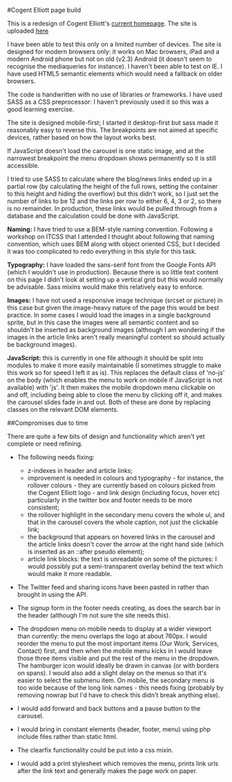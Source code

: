 #Cogent Elliott page build

This is a redesign of Cogent Elliott's <a href="http://cogent.co.uk" target="_blank">current homepage</a>. The site is uploaded <a href="http://gimaju.net/cogent/" target="_blank">here</a>

I have been able to test this only on a limited number of devices. The site is designed for modern browsers only: it works on Mac browsers, iPad and a modern Android phone but not on old (v2.3) Android (it doesn't seem to recognise the mediaqueries for instance). I haven't been able to test on IE. I have used HTML5 semantic elements which would need a fallback on older browsers.

The code is handwritten with no use of libraries or frameworks. I have used SASS as a CSS preprocessor: I haven't previously used it so this was a good learning exercise. 

The site is designed mobile-first; I started it desktop-first but sass made it reasonably easy to reverse this. The breakpoints are not aimed at specific devices, rather based on how the layout works best.

If JavaScript doesn't load the carousel is one static image, and at the narrowest breakpoint the menu dropdown shows permanently so it is still accessible.

I tried to use SASS to calculate where the blog/news links ended up in a partial row (by calculating the height of the full rows, setting the container to this height and hiding the overflow) but this didn't work, so I just set the number of links to be 12 and the links per row to either 6, 4, 3 or 2, so there is no remainder. In production, these links would be pulled through from a database and the calculation could be done with JavaScript.

**Naming:** I have tried to use a BEM-style naming convention. Following a workshop on ITCSS that I attended I thought about following that naming convention, which uses BEM along with object oriented CSS, but I decided it was too complicated to redo everything in this style for this task.

**Typography:** I have loaded the sans-serif font from the Google Fonts API (which I wouldn't use in production). Because there is so little text content on this page I didn't look at setting up a vertical grid but this would normally be advisable. Sass mixins would make this relatively easy to enforce.

**Images:** I have not used a responsive image technique (srcset or picture) in this case but given the image-heavy nature of the page this would be best practice. In some cases I would load the images in a single background sprite, but in this case the images were all semantic content and so shouldn't be inserted as background images (although I am wondering if the images in the article links aren't really meaningful content so should actually be background images).

**JavaScript:** this is currently in one file although it should be split into modules to make it more easily maintainable (I sometimes struggle to make this work so for speed I left it as is). This replaces the default class of 'no-js' on the body (which enables the menu to work on mobile if JavaScript is not available) with 'js'. It then makes the mobile dropdown menu clickable on and off, including being able to close the menu by clicking off it, and makes the carousel slides fade in and out. Both of these are done by replacing classes on the relevant DOM elements.

##Compromises due to time

There are quite a few bits of design and functionality which aren't yet complete or need refining.

* The following needs fixing: 
  * z-indexes in header and article links; 
  * improvement is needed in colours and typography - for instance, the rollover colours - they are currently based on colours picked from the Cogent Elliott logo - and link design (including focus, hover etc) particularly in the twitter box and footer needs to be  more consistent;
  * the rollover highlight in the secondary menu covers the whole ul, and that in the carousel covers the whole caption, not just the clickable link;
  * the background that appears on hovered links in the carousel and the article links doesn't cover the arrow at the right hand side (which is inserted as an ::after pseudo element);
  * article link blocks: the text is unreadable on some of the pictures: I would possibly put a semi-transparent overlay behind the text which would make it more readable.

* The Twitter feed and sharing icons have been pasted in rather than brought in using the API.

* The signup form in the footer needs creating, as does the search bar in the header (although I'm not sure the site needs this).

* The dropdown menu on mobile needs to display at a wider viewport than currently: the menu overlaps the logo at about 760px. I would reorder the menu to put the most important items (Our Work, Services, Contact) first, and then when the mobile menu kicks in I would leave those three items visible and put the rest of the menu in the dropdown. The hamburger icon would ideally be drawn in canvas (or with borders on spans). I would also add a slight delay on the menus so that it's easier to select the submenu item. On mobile, the secondary menu is too wide because of the long link names - this needs fixing (probably by removing nowrap but I'd have to check this didn't break anything else).

* I would add forward and back buttons and a pause button to the carousel.

* I would bring in constant elements (header, footer, menu) using php include files rather than static html.

* The clearfix functionality could be put into a css mixin.

* I would add a print stylesheet which removes the menu, prints link urls after the link text and generally makes the page work on paper.
